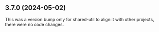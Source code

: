 ## 3.7.0 (2024-05-02)

This was a version bump only for shared-util to align it with other projects, there were no code changes.
